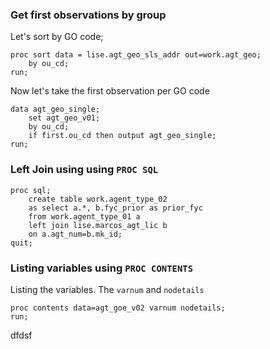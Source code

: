 ### Get first observations by group
Let's sort by GO code;
```
proc sort data = lise.agt_geo_sls_addr out=work.agt_geo;
	by ou_cd;
run;
```
Now let's take the first observation per GO code
```
data agt_geo_single;
	set agt_geo_v01;
	by ou_cd;
	if first.ou_cd then output agt_geo_single;
run;
```
### Left Join using using `PROC SQL`
```
proc sql;
	create table work.agent_type_02 
	as select a.*, b.fyc_prior as prior_fyc
	from work.agent_type_01 a 
	left join lise.marcos_agt_lic b 
	on a.agt_num=b.mk_id;  
quit;
``` 
### Listing variables using `PROC CONTENTS`
Listing the variables. The 	`varnum` and `nodetails`
```
proc contents data=agt_goe_v02 varnum nodetails;
run;
```
dfdsf
<!--stackedit_data:
eyJoaXN0b3J5IjpbMTk3ODEyODQwMywtMTM1MTI3Mjk4MCwxOD
Q1NjQ3NjY5LC0xODY0MjgxMTksMTE4NjUxNTM4NywtMTQ0MDYw
MDk1OV19
-->